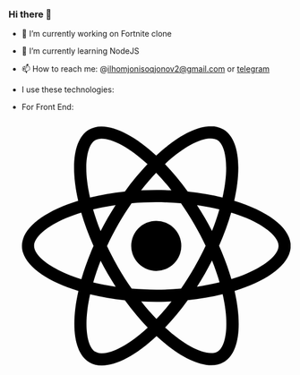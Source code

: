 ### Hi there 👋


- 🔭 I’m currently working on Fortnite clone
- 🌱 I’m currently learning NodeJS
- 📫 How to reach me: @ilhomjonisoqjonov2@gmail.com or [telegram](https://t.me/ilhomjon_isaqjonov)

- I use these technologies: 
- For Front End: <svg role="img" viewBox="0 0 24 24" xmlns="http://www.w3.org/2000/svg"><title>React</title><path d="M14.23 12.004a2.236 2.236 0 0 1-2.235 2.236 2.236 2.236 0 0 1-2.236-2.236 2.236 2.236 0 0 1 2.235-2.236 2.236 2.236 0 0 1 2.236 2.236zm2.648-10.69c-1.346 0-3.107.96-4.888 2.622-1.78-1.653-3.542-2.602-4.887-2.602-.41 0-.783.093-1.106.278-1.375.793-1.683 3.264-.973 6.365C1.98 8.917 0 10.42 0 12.004c0 1.59 1.99 3.097 5.043 4.03-.704 3.113-.39 5.588.988 6.38.32.187.69.275 1.102.275 1.345 0 3.107-.96 4.888-2.624 1.78 1.654 3.542 2.603 4.887 2.603.41 0 .783-.09 1.106-.275 1.374-.792 1.683-3.263.973-6.365C22.02 15.096 24 13.59 24 12.004c0-1.59-1.99-3.097-5.043-4.032.704-3.11.39-5.587-.988-6.38-.318-.184-.688-.277-1.092-.278zm-.005 1.09v.006c.225 0 .406.044.558.127.666.382.955 1.835.73 3.704-.054.46-.142.945-.25 1.44-.96-.236-2.006-.417-3.107-.534-.66-.905-1.345-1.727-2.035-2.447 1.592-1.48 3.087-2.292 4.105-2.295zm-9.77.02c1.012 0 2.514.808 4.11 2.28-.686.72-1.37 1.537-2.02 2.442-1.107.117-2.154.298-3.113.538-.112-.49-.195-.964-.254-1.42-.23-1.868.054-3.32.714-3.707.19-.09.4-.127.563-.132zm4.882 3.05c.455.468.91.992 1.36 1.564-.44-.02-.89-.034-1.345-.034-.46 0-.915.01-1.36.034.44-.572.895-1.096 1.345-1.565zM12 8.1c.74 0 1.477.034 2.202.093.406.582.802 1.203 1.183 1.86.372.64.71 1.29 1.018 1.946-.308.655-.646 1.31-1.013 1.95-.38.66-.773 1.288-1.18 1.87-.728.063-1.466.098-2.21.098-.74 0-1.477-.035-2.202-.093-.406-.582-.802-1.204-1.183-1.86-.372-.64-.71-1.29-1.018-1.946.303-.657.646-1.313 1.013-1.954.38-.66.773-1.286 1.18-1.868.728-.064 1.466-.098 2.21-.098zm-3.635.254c-.24.377-.48.763-.704 1.16-.225.39-.435.782-.635 1.174-.265-.656-.49-1.31-.676-1.947.64-.15 1.315-.283 2.015-.386zm7.26 0c.695.103 1.365.23 2.006.387-.18.632-.405 1.282-.66 1.933-.2-.39-.41-.783-.64-1.174-.225-.392-.465-.774-.705-1.146zm3.063.675c.484.15.944.317 1.375.498 1.732.74 2.852 1.708 2.852 2.476-.005.768-1.125 1.74-2.857 2.475-.42.18-.88.342-1.355.493-.28-.958-.646-1.956-1.1-2.98.45-1.017.81-2.01 1.085-2.964zm-13.395.004c.278.96.645 1.957 1.1 2.98-.45 1.017-.812 2.01-1.086 2.964-.484-.15-.944-.318-1.37-.5-1.732-.737-2.852-1.706-2.852-2.474 0-.768 1.12-1.742 2.852-2.476.42-.18.88-.342 1.356-.494zm11.678 4.28c.265.657.49 1.312.676 1.948-.64.157-1.316.29-2.016.39.24-.375.48-.762.705-1.158.225-.39.435-.788.636-1.18zm-9.945.02c.2.392.41.783.64 1.175.23.39.465.772.705 1.143-.695-.102-1.365-.23-2.006-.386.18-.63.406-1.282.66-1.933zM17.92 16.32c.112.493.2.968.254 1.423.23 1.868-.054 3.32-.714 3.708-.147.09-.338.128-.563.128-1.012 0-2.514-.807-4.11-2.28.686-.72 1.37-1.536 2.02-2.44 1.107-.118 2.154-.3 3.113-.54zm-11.83.01c.96.234 2.006.415 3.107.532.66.905 1.345 1.727 2.035 2.446-1.595 1.483-3.092 2.295-4.11 2.295-.22-.005-.406-.05-.553-.132-.666-.38-.955-1.834-.73-3.703.054-.46.142-.944.25-1.438zm4.56.64c.44.02.89.034 1.345.034.46 0 .915-.01 1.36-.034-.44.572-.895 1.095-1.345 1.565-.455-.47-.91-.993-1.36-1.565z"/></svg>

<!--
**ilhomjon003/ilhomjon003** is a ✨ _special_ ✨ repository because its `README.md` (this file) appears on your GitHub profile.

Here are some ideas to get you started:


- 😄 Pronouns: ...
- ⚡ Fun fact: ...
-->
